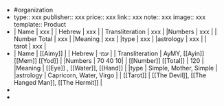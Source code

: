 - #organization
- type:: xxx
  publisher:: xxx
  price:: xxx
  link:: xxx
  note:: xxx
  image:: xxx
  template:: Product
- | Name | xxx |
  | Hebrew | xxx |
  | Transliteration | xxx |
  |Numbers | xxx |
  | Number Total | xxx |
  |Meaning | xxx |
  |type | xxx |
  |astrology | xxx |
  | tarot | xxx |
- | Name | [[Aimy]] |
  | Hebrew | עמי |
  | Transliteration | AyMY, [[Ayin]] [[Mem]] [[Yod]] |
  |Numbers | 70 40 10|
  | [[Number]] [[Total]] | 120 |
  |Meaning | [[Eye]] , [[Water]], [[Hand]] |
  |type | Simple, Mother, Simple |
  |astrology | Capricorn, Water, Virgo |
  | [[Tarot]] | [[The Devil]], [[The Hanged Man]], [[The Hermit]] |
-
-